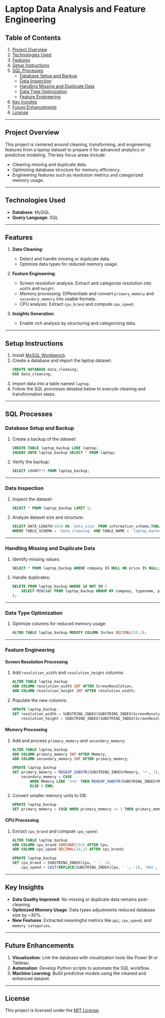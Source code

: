 # **Laptop Data Analysis and Feature Engineering**

## **Table of Contents**
1. [Project Overview](#project-overview)  
2. [Technologies Used](#technologies-used)  
3. [Features](#features)  
4. [Setup Instructions](#setup-instructions)  
5. [SQL Processes](#sql-processes)  
   - [Database Setup and Backup](#database-setup-and-backup)  
   - [Data Inspection](#data-inspection)  
   - [Handling Missing and Duplicate Data](#handling-missing-and-duplicate-data)  
   - [Data Type Optimization](#data-type-optimization)  
   - [Feature Engineering](#feature-engineering)  
6. [Key Insights](#key-insights)  
7. [Future Enhancements](#future-enhancements)  
8. [License](#license)

---

## **Project Overview**

This project is centered around cleaning, transforming, and engineering features from a laptop dataset to prepare it for advanced analytics or predictive modeling. The key focus areas include:  
- Cleaning missing and duplicate data.  
- Optimizing database structure for memory efficiency.  
- Engineering features such as resolution metrics and categorized memory usage.  

---

## **Technologies Used**
- **Database**: MySQL  
- **Query Language**: SQL  

---

## **Features**

1. **Data Cleaning**:  
   - Detect and handle missing or duplicate data.  
   - Optimize data types for reduced memory usage.  

2. **Feature Engineering**:  
   - Screen resolution analysis: Extract and categorize resolution into `width` and `height`.  
   - Memory processing: Differentiate and convert `primary_memory` and `secondary_memory` into usable formats.  
   - CPU analysis: Extract `cpu_brand` and compute `cpu_speed`.  

3. **Insights Generation**:  
   - Enable rich analysis by structuring and categorizing data.  

---

## **Setup Instructions**

1. Install [MySQL Workbench](https://dev.mysql.com/downloads/workbench/).  
2. Create a database and import the laptop dataset:  
   ```sql
   CREATE DATABASE data_cleaning;
   USE data_cleaning;
   ```  
3. Import data into a table named `laptop`.  
4. Follow the SQL processes detailed below to execute cleaning and transformation steps.

---

## **SQL Processes**

### **Database Setup and Backup**
1. Create a backup of the dataset:  
   ```sql
   CREATE TABLE laptop_backup LIKE laptop;
   INSERT INTO laptop_backup SELECT * FROM laptop;
   ```

2. Verify the backup:  
   ```sql
   SELECT COUNT(*) FROM laptop_backup;
   ```

---

### **Data Inspection**
1. Inspect the dataset:  
   ```sql
   SELECT * FROM laptop_backup LIMIT 5;
   ```  
2. Analyze dataset size and structure:  
   ```sql
   SELECT DATA_LENGTH/1024 AS 'data_size' FROM information_schema.TABLES
   WHERE TABLE_SCHEMA = 'data_cleaning' AND TABLE_NAME = 'laptop_backup';
   ```

---

### **Handling Missing and Duplicate Data**
1. Identify missing values:  
   ```sql
   SELECT * FROM laptop_backup WHERE company IS NULL OR price IS NULL;
   ```  
2. Handle duplicates:  
   ```sql
   DELETE FROM laptop_backup WHERE id NOT IN (
       SELECT MIN(id) FROM laptop_backup GROUP BY company, typename, price
   );
   ```

---

### **Data Type Optimization**
1. Optimize columns for reduced memory usage:  
   ```sql
   ALTER TABLE laptop_backup MODIFY COLUMN Inches DECIMAL(10,1);
   ```

---

### **Feature Engineering**

#### **Screen Resolution Processing**
1. Add `resolution_width` and `resolution_height` columns:  
   ```sql
   ALTER TABLE laptop_backup
   ADD COLUMN resolution_width INT AFTER ScreenResolution,
   ADD COLUMN resolution_height INT AFTER resolution_width;
   ```
2. Populate the new columns:  
   ```sql
   UPDATE laptop_backup 
   SET resolution_width = SUBSTRING_INDEX(SUBSTRING_INDEX(ScreenResolution, 'x', 1), ' ', -1),
       resolution_height = SUBSTRING_INDEX(SUBSTRING_INDEX(ScreenResolution, 'x', -1), ' ', -1);
   ```

#### **Memory Processing**
1. Add and process `primary_memory` and `secondary_memory`:  
   ```sql
   ALTER TABLE laptop_backup
   ADD COLUMN primary_memory INT AFTER Memory,
   ADD COLUMN secondary_memory INT AFTER primary_memory;

   UPDATE laptop_backup
   SET primary_memory = REGEXP_SUBSTR(SUBSTRING_INDEX(Memory, '+', 1), '[0-9]+'),
       secondary_memory = CASE 
           WHEN Memory LIKE '%+%' THEN REGEXP_SUBSTR(SUBSTRING_INDEX(Memory, '+', -1), '[0-9]+')
           ELSE 0 END;
   ```

2. Convert smaller memory units to GB:  
   ```sql
   UPDATE laptop_backup
   SET primary_memory = CASE WHEN primary_memory <= 2 THEN primary_memory * 1024 ELSE primary_memory END;
   ```

#### **CPU Processing**
1. Extract `cpu_brand` and compute `cpu_speed`:  
   ```sql
   ALTER TABLE laptop_backup
   ADD COLUMN cpu_brand VARCHAR(255) AFTER Cpu,
   ADD COLUMN cpu_speed DECIMAL(10,1) AFTER cpu_brand;

   UPDATE laptop_backup
   SET cpu_brand = SUBSTRING_INDEX(Cpu, ' ', 1),
       cpu_speed = CAST(REPLACE(SUBSTRING_INDEX(Cpu, ' ', -1), 'GHz', '') AS DECIMAL(10,1));
   ```

---

## **Key Insights**

- **Data Quality Improved**: No missing or duplicate data remains post-cleaning.  
- **Optimized Memory Usage**: Data types adjustments reduced database size by ~30%.  
- **New Features**: Extracted meaningful metrics like `ppi`, `cpu_speed`, and `memory categories`.  

---

## **Future Enhancements**

1. **Visualization**: Link the database with visualization tools like Power BI or Tableau.  
2. **Automation**: Develop Python scripts to automate the SQL workflow.  
3. **Machine Learning**: Build predictive models using the cleaned and enhanced dataset.

---

## **License**

This project is licensed under the [MIT License](LICENSE).
